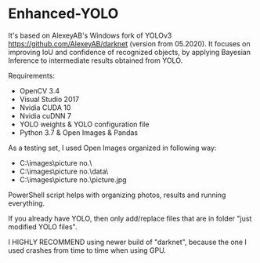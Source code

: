 # Enhanced-YOLO

It's based on AlexeyAB's Windows fork of YOLOv3 https://github.com/AlexeyAB/darknet (version from 05.2020). It focuses on improving IoU and confidence of recognized objects, by applying Bayesian Inference to intermediate results obtained from YOLO.

Requirements:
  - OpenCV 3.4
  - Visual Studio 2017
  - Nvidia CUDA 10
  - Nvidia cuDNN 7
  - YOLO weights & YOLO configuration file
  - Python 3.7 & Open Images & Pandas

As a testing set, I used Open Images organized in following way:
  - C:\images\picture no.\
  - C:\images\picture no.\data\
  - C:\images\picture no.\picture.jpg
  
PowerShell script helps with organizing photos, results and running everything.

If you already have YOLO, then only add/replace files that are in folder "just modified YOLO files".
	
I HIGHLY RECOMMEND using newer build of "darknet", because the one I used crashes from time to time when using GPU.
